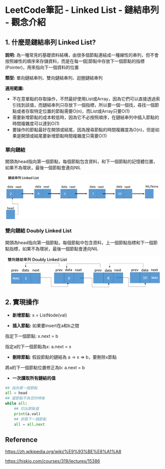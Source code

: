 # LeetCode筆記 - Linked List - 鏈結串列 - 觀念介紹





## 1. 什麼是鏈結串列 Linked List?



**說明:** 為一種常見的基礎資料結構，由很多個節點連結成一種線性的串列，但不會按照線性的順序來存儲資料，而是在每一個]節點中存放下一個節點的指標(Pointer)，用來指向下一個資料的位置



**類型:** 單向鏈結串列、雙向鏈結串列、迴圈鏈結串列



**適用範圍:**

+ 不在意單點的存取操作，不然最好使用List或Array，因為它們可以直接透過索引找到該值，而鏈結串列只存放下一個指標，所以要一個一個找，尋找一個節點或者存取特定位置的節點需要O(n)，而List或Array只要O(1)
+ 需要新增節點的成本較低時，因為它不必按照順序，在鏈結串列中插入節點的時間複雜度可以達到O(1)
+ 要操作的節點最好在開頭或結尾，因為搜尋節點的時間複雜度為O(n)，但是如果是開頭或結尾要新增節點時間複雜度只需要O(1)





### 單向鏈結



開頭為head指向第一個節點，每個節點包含資料，和下一個節點的記憶體位置，如果不為環狀，最後一個節點會連向NIL



![image1](images\image1.png)





### 雙向鏈結 Doubly Linked List



開頭為head指向第一個節點，每個節點中包含資料，上一個節點指標和下一個節點指標，如果不為環狀，最後一個節點會連向NIL





![image2](images\image2.png)





## 2. 實現操作



+ **新增節點**: x = ListNode(val)



+ **插入節點:** 如果要insert在a和b之間

指定下一個節點: x.next = b

指定a的下一個節點為x: a.next = x



+ **刪除節點**: 假設節點的鏈結為 a -> x => b，要刪除x節點

將a的下一個節點位置修正為b: a.next = b



+ **一次讀取所有鏈結的值**

```Python
## 指向第一個節點
all = head
## 當節點不為空的時候
while all:
    ## 印出節點值
    print(a.val)
    ## 抓取下一個節點
    all = all.next
```





## Reference

https://zh.wikipedia.org/wiki/%E9%93%BE%E8%A1%A8

https://hiskio.com/courses/319/lectures/15386




